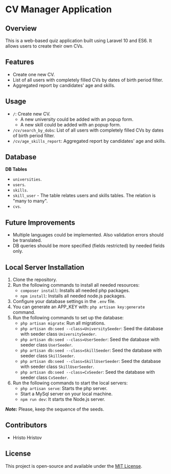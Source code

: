 # CV Manager Application

## Overview

This is a web-based quiz application built using Laravel 10 and ES6. It allows users to create their own CVs.

## Features

- Create one new CV.
- List of all users with completely filled CVs by dates of birth period filter.
- Aggregated report by candidates' age and skills.

## Usage

- `/`: Create new CV.
  - A new university could be added with an popup form.
  - A new skill could be added with an popup form.
- `/cv/search_by_dobs`: List of all users with completely filled CVs by dates of birth period filter.
- `/cv/age_skills_report`: Aggregated report by candidates' age and skills.

## Database

**DB Tables**

- `universities`.
- `users`.
- `skills`.
- `skill_user` - The table relates users and skills tables. The relation is "many to many".
- `cvs`.

## Future Improvements

- Multiple languages could be implemented. Also validation errors should be translated.
- DB queries should be more specified (fields restricted) by needed fields only.

## Local Server Installation

1. Clone the repository.
2. Run the following commands to install all needed resources:
   - `composer install`: Installs all needed php packages.
   - `npm install`: Installs all needed node.js packages.
3. Configure your database settings in the `.env` file.
4. You can generate an APP_KEY with: `php artisan key:generate` command.
5. Run the following commands to set up the database:
   - `php artisan migrate`: Run all migrations.
   - `php artisan db:seed --class=UniversitySeeder`: Seed the database with seeder class `UniversitySeeder`.
   - `php artisan db:seed --class=UserSeeder`: Seed the database with seeder class `UserSeeder`.
   - `php artisan db:seed --class=SkillSeeder`: Seed the database with seeder class `SkillSeeder`.
   - `php artisan db:seed --class=SkillUserSeeder`: Seed the database with seeder class `SkillUserSeeder`.
   - `php artisan db:seed --class=CvSeeder`: Seed the database with seeder class `CvSeeder`.
6. Run the following commands to start the local servers:
   - `php artisan serve`: Starts the php server.
   - Start a MySql server on your local machine.
   - `npm run dev`: It starts the Node.js server.

**_Note:_** Please, keep the sequence of the seeds.

## Contributors

- Hristo Hristov

## License

This project is open-source and available under the [MIT License](https://opensource.org/license/mit/).